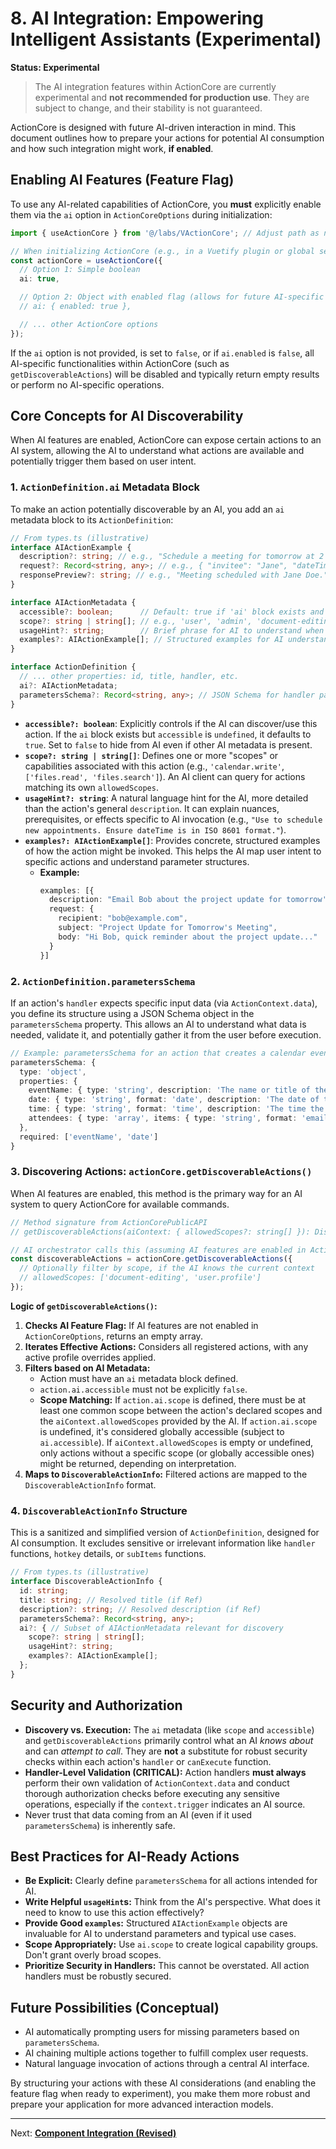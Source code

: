 # 8. AI Integration: Empowering Intelligent Assistants (Experimental)

**Status: Experimental**

> The AI integration features within ActionCore are currently experimental and **not recommended for production use**. They are subject to change, and their stability is not guaranteed.

ActionCore is designed with future AI-driven interaction in mind. This document outlines how to prepare your actions for potential AI consumption and how such integration might work, **if enabled**.

## Enabling AI Features (Feature Flag)

To use any AI-related capabilities of ActionCore, you **must** explicitly enable them via the `ai` option in `ActionCoreOptions` during initialization:

```typescript
import { useActionCore } from '@/labs/VActionCore'; // Adjust path as needed

// When initializing ActionCore (e.g., in a Vuetify plugin or global setup)
const actionCore = useActionCore({
  // Option 1: Simple boolean
  ai: true,

  // Option 2: Object with enabled flag (allows for future AI-specific sub-configurations)
  // ai: { enabled: true },

  // ... other ActionCore options
});
```

If the `ai` option is not provided, is set to `false`, or if `ai.enabled` is `false`, all AI-specific functionalities within ActionCore (such as `getDiscoverableActions`) will be disabled and typically return empty results or perform no AI-specific operations.

## Core Concepts for AI Discoverability

When AI features are enabled, ActionCore can expose certain actions to an AI system, allowing the AI to understand what actions are available and potentially trigger them based on user intent.

### 1. `ActionDefinition.ai` Metadata Block

To make an action potentially discoverable by an AI, you add an `ai` metadata block to its `ActionDefinition`:

```typescript
// From types.ts (illustrative)
interface AIActionExample {
  description?: string; // e.g., "Schedule a meeting for tomorrow at 2 PM with Jane"
  request?: Record<string, any>; // e.g., { "invitee": "Jane", "dateTime": "YYYY-MM-DDTHH:mm:ss" }
  responsePreview?: string; // e.g., "Meeting scheduled with Jane Doe."
}

interface AIActionMetadata {
  accessible?: boolean;      // Default: true if 'ai' block exists and this is undefined.
  scope?: string | string[]; // e.g., 'user', 'admin', 'document-editing'. For filtering.
  usageHint?: string;        // Brief phrase for AI to understand when this action is relevant (e.g., "saves the current work").
  examples?: AIActionExample[]; // Structured examples for AI understanding.
}

interface ActionDefinition {
  // ... other properties: id, title, handler, etc.
  ai?: AIActionMetadata;
  parametersSchema?: Record<string, any>; // JSON Schema for handler parameters
}
```

*   **`accessible?: boolean`**: Explicitly controls if the AI can discover/use this action. If the `ai` block exists but `accessible` is `undefined`, it defaults to `true`. Set to `false` to hide from AI even if other AI metadata is present.
*   **`scope?: string | string[]`**: Defines one or more "scopes" or capabilities associated with this action (e.g., `'calendar.write'`, `['files.read', 'files.search']`). An AI client can query for actions matching its own `allowedScopes`.
*   **`usageHint?: string`**: A natural language hint for the AI, more detailed than the action's general `description`. It can explain nuances, prerequisites, or effects specific to AI invocation (e.g., `"Use to schedule new appointments. Ensure dateTime is in ISO 8601 format."`).
*   **`examples?: AIActionExample[]`**: Provides concrete, structured examples of how the action might be invoked. This helps the AI map user intent to specific actions and understand parameter structures.
    *   **Example:**
        ```typescript
        examples: [{
          description: "Email Bob about the project update for tomorrow's meeting",
          request: {
            recipient: "bob@example.com",
            subject: "Project Update for Tomorrow's Meeting",
            body: "Hi Bob, quick reminder about the project update..."
          }
        }]
        ```

### 2. `ActionDefinition.parametersSchema`

If an action's `handler` expects specific input data (via `ActionContext.data`), you define its structure using a JSON Schema object in the `parametersSchema` property. This allows an AI to understand what data is needed, validate it, and potentially gather it from the user before execution.

```typescript
// Example: parametersSchema for an action that creates a calendar event
parametersSchema: {
  type: 'object',
  properties: {
    eventName: { type: 'string', description: 'The name or title of the event' },
    date: { type: 'string', format: 'date', description: 'The date of the event' },
    time: { type: 'string', format: 'time', description: 'The time the event starts' },
    attendees: { type: 'array', items: { type: 'string', format: 'email' }, description: 'List of attendee email addresses' }
  },
  required: ['eventName', 'date']
}
```

### 3. Discovering Actions: `actionCore.getDiscoverableActions()`

When AI features are enabled, this method is the primary way for an AI system to query ActionCore for available commands.

```typescript
// Method signature from ActionCorePublicAPI
// getDiscoverableActions(aiContext: { allowedScopes?: string[] }): DiscoverableActionInfo[];

// AI orchestrator calls this (assuming AI features are enabled in ActionCore options)
const discoverableActions = actionCore.getDiscoverableActions({
  // Optionally filter by scope, if the AI knows the current context
  // allowedScopes: ['document-editing', 'user.profile']
});
```

**Logic of `getDiscoverableActions()`:**

1.  **Checks AI Feature Flag:** If AI features are not enabled in `ActionCoreOptions`, returns an empty array.
2.  **Iterates Effective Actions:** Considers all registered actions, with any active profile overrides applied.
3.  **Filters based on AI Metadata:**
    *   Action must have an `ai` metadata block defined.
    *   `action.ai.accessible` must not be explicitly `false`.
    *   **Scope Matching:** If `action.ai.scope` is defined, there must be at least one common scope between the action's declared scopes and the `aiContext.allowedScopes` provided by the AI. If `action.ai.scope` is undefined, it's considered globally accessible (subject to `ai.accessible`). If `aiContext.allowedScopes` is empty or undefined, only actions without a specific scope (or globally accessible ones) might be returned, depending on interpretation.
4.  **Maps to `DiscoverableActionInfo`:** Filtered actions are mapped to the `DiscoverableActionInfo` format.

### 4. `DiscoverableActionInfo` Structure

This is a sanitized and simplified version of `ActionDefinition`, designed for AI consumption. It excludes sensitive or irrelevant information like `handler` functions, `hotkey` details, or `subItems` functions.

```typescript
// From types.ts (illustrative)
interface DiscoverableActionInfo {
  id: string;
  title: string; // Resolved title (if Ref)
  description?: string; // Resolved description (if Ref)
  parametersSchema?: Record<string, any>;
  ai?: { // Subset of AIActionMetadata relevant for discovery
    scope?: string | string[];
    usageHint?: string;
    examples?: AIActionExample[];
  };
}
```

## Security and Authorization

*   **Discovery vs. Execution:** The `ai` metadata (like `scope` and `accessible`) and `getDiscoverableActions` primarily control what an AI *knows about* and can *attempt to call*. They are **not** a substitute for robust security checks within each action's `handler` or `canExecute` function.
*   **Handler-Level Validation (CRITICAL):** Action handlers **must always** perform their own validation of `ActionContext.data` and conduct thorough authorization checks before executing any sensitive operations, especially if the `context.trigger` indicates an AI source.
*   Never trust that data coming from an AI (even if it used `parametersSchema`) is inherently safe.

## Best Practices for AI-Ready Actions

*   **Be Explicit:** Clearly define `parametersSchema` for all actions intended for AI.
*   **Write Helpful `usageHint`s:** Think from the AI's perspective. What does it need to know to use this action effectively?
*   **Provide Good `examples`:** Structured `AIActionExample` objects are invaluable for AI to understand parameters and typical use cases.
*   **Scope Appropriately:** Use `ai.scope` to create logical capability groups. Don't grant overly broad scopes.
*   **Prioritize Security in Handlers:** This cannot be overstated. All action handlers must be robustly secured.

## Future Possibilities (Conceptual)

*   AI automatically prompting users for missing parameters based on `parametersSchema`.
*   AI chaining multiple actions together to fulfill complex user requests.
*   Natural language invocation of actions through a central AI interface.

By structuring your actions with these AI considerations (and enabling the feature flag when ready to experiment), you make them more robust and prepare your application for more advanced interaction models.

---

Next: [**Component Integration (Revised)**](./09-component-integration.md)
